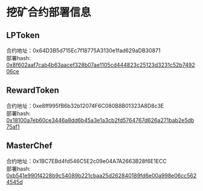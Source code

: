 # 挖矿合约部署信息
## LPToken
合约地址：0x64D3B5d715Ec7f18775A3130e1fad629aDB30871  
部署hash: [0x8f602aaf7cab4b63aacef328b07ae1105cd444823c25123d3231c52b749206ce](https://testnet.bscscan.com/tx/0x8f602aaf7cab4b63aacef328b07ae1105cd444823c25123d3231c52b749206ce)

## RewardToken
合约地址：0xe8ff995fB6b32b12074F6C080B8B01323A8D8c3E  
部署hash: [0x18100a7eb60ce3446a8dd6b45a3e1a3cb2fd5764767d626a271bab2e5db75af1](https://testnet.bscscan.com/tx/0x18100a7eb60ce3446a8dd6b45a3e1a3cb2fd5764767d626a271bab2e5db75af1)

## MasterChef
合约地址：0x1BC7EBd4fd546C5E2c09e04A7A2663B28f6E1ECC  
部署hash: [0xb541e990f4228b9c54089b221cbaa25d262840189fd6e00a998e06cc5624545d](https://testnet.bscscan.com/tx/0xb541e990f4228b9c54089b221cbaa25d262840189fd6e00a998e06cc5624545d)
